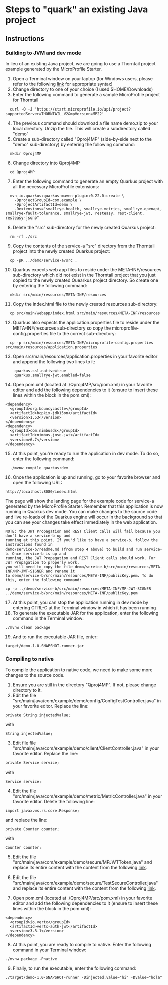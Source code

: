 # Steps to "quark" an existing Java project

## Instructions

### Building to JVM and dev mode

In lieu of an existing Java project, we are going to use a Thorntail project example generated by the MicroProfile Starter.

1. Open a Terminal window on your laptop (for Windows users, please refer to the following [link](https://github.com/eclipse/microprofile-starter/blob/master/src/main/resources/REST-README.md#powershell-examples) for appropriate syntax)
2. Change directory to one of your choice (I used $HOME/Downloads)
3. Enter the following command to generate a sample MicroProfile project for Thorntail
```
  curl -O -J 'https://start.microprofile.io/api/project?supportedServer=THORNTAIL_V2&mpVersion=MP22'
```
4. The previous command should download a file name demo.zip to your local directory. Unzip the file. This will create a subdirectory called "demo"
5. Create a sub-directory called "Qproj4MP" (side-by-side next to the "demo" sub-directory) by entering the following command:
```
  mkdir Qproj4MP
```
6. Change directory into Qproj4MP
```
  cd Qproj4MP
```  
7. Enter the following command to generate an empty Quarkus project with all the necessary MicroProfile extensions:
```
  mvn io.quarkus:quarkus-maven-plugin:0.22.0:create \
    -DprojectGroupId=com.example \
    -DprojectArtifactId=demo \
    -Dextensions="smallrye-health, smallrye-metrics, smallrye-openapi, smallrye-fault-tolerance, smallrye-jwt, resteasy, rest-client, resteasy-jsonb"
```    
8. Delete the "src" sub-directory for the newly created Quarkus project:
```
  rm -rf ./src
```
9. Copy the contents of the service-a "src" directory from the Thorntail project into the newly created Quarkus project:
```
  cp -pR ../demo/service-a/src .
```  
10. Quarkus expects web app files to reside under the META-INF/resources sub-directory which did not exist in the Thorntail project that you just copied to the newly created Quearkus project directory. So create one by entering the following command:
```
  mkdir src/main/resources/META-INF/resources
``` 
11. Copy the index.html file to the newly created resources sub-directory:
```
  cp src/main/webapp/index.html src/main/resources/META-INF/resources
```  
12. Quarkus also expects the application.properties file to reside under the META-INF/resources sub-directory so copy the microprofile-config.properties file to the correct sub-directory:
```
  cp -p src/main/resources/META-INF/microprofile-config.properties src/main/resources/application.properties
```  
13. Open src/main/resources/application.properties in your favorite editor and append the following two lines to it:
```
    quarkus.ssl.native=true
    quarkus.smallrye-jwt.enabled=false
```
14. Open pom.xml (located at ./Qproj4MP/src/pom.xml) in your favorite editor and add the following dependencies to it (ensure to insert these lines within the <dependencies> block in the pom.xml):
```
<dependency>
  <groupId>org.bouncycastle</groupId>
  <artifactId>bcpkix-jdk15on</artifactId>
  <version>1.53</version>
</dependency>
<dependency>
  <groupId>com.nimbusds</groupId>
  <artifactId>nimbus-jose-jwt</artifactId>
  <version>6.7</version>
</dependency>
```
15. At this point, you're ready to run the application in dev mode. To do so, enter the following command:
```
  ./mvnw compile quarkus:dev
```
16. Once the application is up and running, go to your favorite browser and open the following URL:
```
http://localhost:8080/index.html
```

The page will show the landing page for the example code for service-a generated by the MicroProfile Starter. Remember that this application is now running in Quarkus dev mode. You can make changes to the source code and live re-loads of the Quarkus engine will occur in the background so that you can see your changes take effect immediately in the web application.
```
NOTE: the JWT Propagation and REST Client calls will fail because you don't have a service-b up and
running at this point. If you'd like to have a service-b, follow the instructions found in
demo/service-b/readme.md (from step 4 above) to build and run service-b. Once service-b is up and
running, the JWT Propagation and REST Client calls should work. For JWT Propagation to properly work,
you will need to copy the file demo/service-b/src/main/resources/META-INF/MP-JWT-SIGNER and rename it
to demo/service-b/src/main/resources/META-INF/publicKey.pem. To do this, enter the following command:

cp -p ../demo/service-b/src/main/resources/META-INF/MP-JWT-SIGNER ../demo/service-b/src/main/resources/META-INF/publicKey.pem
```
17. At this point, you can stop the application running in dev mode by entering CTRL-C at the Terminal window in which it has been running
18. To generate the executable JAR for the application, enter the following command in the Terminal window:
```
./mvnw clean package
```
19. And to run the executable JAR file, enter:
```
target/demo-1.0-SNAPSHOT-runner.jar
```

### Compiling to native

To compile the application to native code, we need to make some more changes to the source code.

1. Ensure you are still in the directory "Qproj4MP". If not, please change directory to it.
2. Edit the file "src/main/java/com/example/demo/config/ConfigTestController.java" in your favorite editor. Replace the line:
```
private String injectedValue;
```
with
```
String injectedValue;
```
3. Edit file file "src/main/java/com/example/demo/client/ClientController.java" in your favorite editor. Replace the line:
```
private Service service;
```
with
```
Service service;
```
4. Edit the file "src/main/java/com/example/demo/metric/MetricController.java" in your favorite editor. Delete the following line:
```
import javax.ws.rs.core.Response;
```
and replace the line:
```
private Counter counter;
```
with
```
Counter counter;
```
5. Edit the file "src/main/java/com/example/demo/secure/MPJWTToken.java" and replace its entire content with the content from the following [link](https://raw.githubusercontent.com/cealsair/codeone2019/master/Quarking-an-existing-Java-project/MPJWTToken.java).

6. Edit the file "src/main/java/com/example/demo/secure/TestSecureController.java" and replace its entire content with the content from the following [link](https://raw.githubusercontent.com/cealsair/codeone2019/master/Quarking-an-existing-Java-project/TestSecureController.java).

7. Open pom.xml (located at ./Qproj4MP/src/pom.xml) in your favorite editor and add the following dependencies to it (ensure to insert these lines within the <dependencies> block in the pom.xml):
```
<dependency>
  <groupId>io.vertx</groupId>
  <artifactId>vertx-auth-jwt</artifactId>
  <version>3.8.1</version>
</dependency>
```
8. At this point, you are ready to compile to native. Enter the following command in your Terminal window:
```
./mvnw package -Pnative
```
9. Finally, to run the executable, enter the following command:
```
./target/demo-1.0-SNAPSHOT-runner -Dinjected.value="hi" -Dvalue="hola"
```
